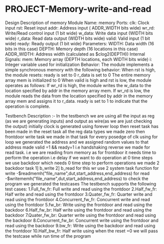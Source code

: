 # PROJECT-Memory-write-and-read
Design Description of memory
Module Name: memory
Ports:
clk: Clock input
rst: Reset input
addr: Address input ( ADDR_WIDTH bits wide)
wr_rd: Write/Read control input (1 bit wide)
w_data: Write data input (WIDTH bits wide)
r_data: Read data output (WIDTH bits wide)
valid: Valid input (1 bit wide)
ready: Ready output (1 bit wide)
Parameters:
WIDTH: Data width (16 bits in this case)
DEPTH: Memory depth (16 locations in this case)
ADDR_WIDTH: Address width (calculated as $clog2(DEPTH))
Internal Signals:
mem: Memory array (DEPTH locations, each WIDTH bits wide)
i: Integer variable used for initialization
Behavior:
The module implements a simple synchronous memory with the following behavior:
When rst is high, the module resets:
ready is set to 0
r_data is set to 0
The entire memory array mem is initialized to 0
When valid is high and rst is low, the module operates as follows:
If wr_rd is high, the module writes the w_data to the location specified by addr in the memory array mem.
If wr_rd is low, the module reads the data from the location specified by addr in the memory array mem and assigns it to r_data.
ready is set to 1 to indicate that the operation is complete.          

Testbench Description :-
In the testbench we are using all the input as reg (as we are generating inputs) and output as wire(as we are just checking the output)
initially clock is generated using forever loop
then reset task has been made in the reset task all the reg data types we made zero
then frontdoor write task we made in that task for every posedge of clk using for loop we generated the address and we assigned random values to that address
made valid =1 && ready=1 i.e handshaking 
reverse we made for read task. i.e we are reading from memory
as for frontdoor it needs time to perform the operation i.e delay
if we want to do operation at 0 time steps we use backdoor which needs 0 time step to perform operations
we made 2 backdoor task
1] b_write
2] b_read
for this wr use 2 system task function
for write -$readmemh("file_name",dut,start_address,end_address)
for read -$writememh("file_name",dut,start_address,end_address)
to check the program we generated the testcases
The testbench supports the following test cases:
1.Full_fw_fr: Full write and read using the frontdoor
2.Half_fw_fr: Half write and read using the frontdoor
3.Quater_fw_fr: Quarter write and read using the frontdoor
4.Concurrent_fw_fr: Concurrent write and read using the frontdoor
5.fw_br: Write using the frontdoor and read using the backdoor
6.Half_fw_br: Half write using the frontdoor and read using the backdoor
7.Quater_fw_br: Quarter write using the frontdoor and read using the backdoor
8.Concurrent_fw_br: Concurrent write using the frontdoor and read using the backdoor
9.bw_fr: Write using the backdoor and read using the frontdoor
10.Half_bw_fr: Half write using
when the reset =0 we will pass the testcase while run time of the program
